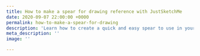 ```yaml
---
title: How to make a spear for drawing reference with JustSketchMe
date: 2020-09-07 22:00:00 +0000
permalink: how-to-make-a-spear-for-drawing
description: 'Learn how to create a quick and easy spear to use in your drawing references. '
meta_description: ''
image: ''

---
```

